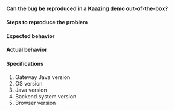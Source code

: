 #### Can the bug be reproduced in a Kaazing demo out-of-the-box?

#### Steps to reproduce the problem

#### Expected behavior

#### Actual behavior

#### Specifications 

1) Gateway Java version
2) OS version
3) Java version
4) Backend system version
5) Browser version
